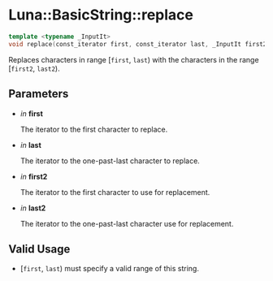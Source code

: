 # Luna::BasicString::replace

```c++
template <typename _InputIt>
void replace(const_iterator first, const_iterator last, _InputIt first2, _InputIt last2)
```

Replaces characters in range [`first`, `last`) with the characters in the range [`first2`, `last2`). 



## Parameters
* *in* **first**

    The iterator to the first character to replace. 

* *in* **last**

    The iterator to the one-past-last character to replace. 

* *in* **first2**

    The iterator to the first character to use for replacement. 

* *in* **last2**

    The iterator to the one-past-last character use for replacement. 

## Valid Usage
* [`first`, `last`) must specify a valid range of this string. 

